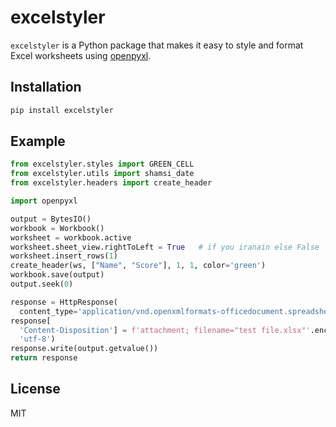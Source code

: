 # excelstyler

`excelstyler` is a Python package that makes it easy to style and format Excel worksheets using [openpyxl](https://openpyxl.readthedocs.io).

## Installation
```bash
pip install excelstyler
```

## Example
```python
from excelstyler.styles import GREEN_CELL
from excelstyler.utils import shamsi_date
from excelstyler.headers import create_header

import openpyxl

output = BytesIO()
workbook = Workbook()
worksheet = workbook.active
worksheet.sheet_view.rightToLeft = True   # if you iranain else False
worksheet.insert_rows(1)
create_header(ws, ["Name", "Score"], 1, 1, color='green')
workbook.save(output)
output.seek(0)

response = HttpResponse(
  content_type='application/vnd.openxmlformats-officedocument.spreadsheetml.sheet')
response[
  'Content-Disposition'] = f'attachment; filename="test file.xlsx"'.encode(
  'utf-8')
response.write(output.getvalue())
return response
```

## License
MIT
